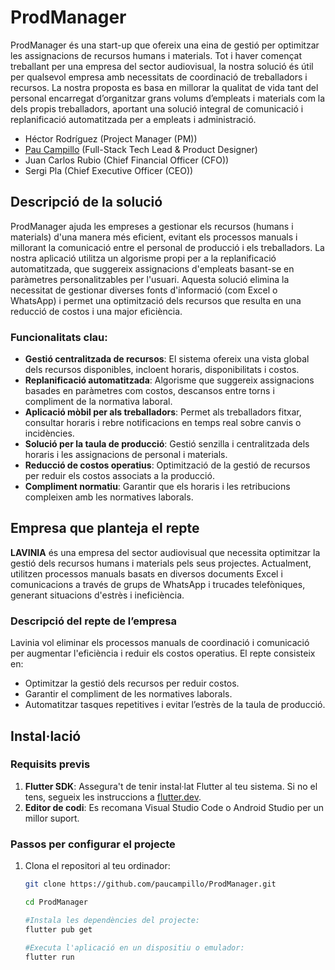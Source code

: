 # ProdManager

ProdManager és una start-up que ofereix una eina de gestió per optimitzar les assignacions de recursos humans i materials. Tot i haver començat treballant per una empresa del sector audiovisual, la nostra solució és útil per qualsevol empresa amb necessitats de coordinació de treballadors i recursos. La nostra proposta es basa en millorar la qualitat de vida tant del personal encarregat d’organitzar grans volums d’empleats i materials com la dels propis treballadors, aportant una solució integral de comunicació i replanificació automatitzada per a empleats i administració.

- Héctor Rodríguez (Project Manager (PM))
- [Pau Campillo](https://github.com/paucampillo) (Full-Stack Tech Lead & Product Designer)
- Juan Carlos Rubio (Chief Financial Officer (CFO))
- Sergi Pla (Chief Executive Officer (CEO))

## Descripció de la solució

ProdManager ajuda les empreses a gestionar els recursos (humans i materials) d'una manera més eficient, evitant els processos manuals i millorant la comunicació entre el personal de producció i els treballadors. La nostra aplicació utilitza un algorisme propi per a la replanificació automatitzada, que suggereix assignacions d'empleats basant-se en paràmetres personalitzables per l'usuari. Aquesta solució elimina la necessitat de gestionar diverses fonts d'informació (com Excel o WhatsApp) i permet una optimització dels recursos que resulta en una reducció de costos i una major eficiència.

### Funcionalitats clau:
- **Gestió centralitzada de recursos**: El sistema ofereix una vista global dels recursos disponibles, incloent horaris, disponibilitats i costos.
- **Replanificació automatitzada**: Algorisme que suggereix assignacions basades en paràmetres com costos, descansos entre torns i compliment de la normativa laboral.
- **Aplicació mòbil per als treballadors**: Permet als treballadors fitxar, consultar horaris i rebre notificacions en temps real sobre canvis o incidències.
- **Solució per la taula de producció**: Gestió senzilla i centralitzada dels horaris i les assignacions de personal i materials.
- **Reducció de costos operatius**: Optimització de la gestió de recursos per reduir els costos associats a la producció.
- **Compliment normatiu**: Garantir que els horaris i les retribucions compleixen amb les normatives laborals.
  
## Empresa que planteja el repte

**LAVINIA** és una empresa del sector audiovisual que necessita optimitzar la gestió dels recursos humans i materials pels seus projectes. Actualment, utilitzen processos manuals basats en diversos documents Excel i comunicacions a través de grups de WhatsApp i trucades telefòniques, generant situacions d'estrès i ineficiència.

### Descripció del repte de l’empresa
Lavinia vol eliminar els processos manuals de coordinació i comunicació per augmentar l'eficiència i reduir els costos operatius. El repte consisteix en:
- Optimitzar la gestió dels recursos per reduir costos.
- Garantir el compliment de les normatives laborals.
- Automatitzar tasques repetitives i evitar l’estrès de la taula de producció.

## Instal·lació

### Requisits previs

1. **Flutter SDK**: Assegura't de tenir instal·lat Flutter al teu sistema. Si no el tens, segueix les instruccions a [flutter.dev](https://flutter.dev/docs/get-started/install).
2. **Editor de codi**: Es recomana Visual Studio Code o Android Studio per un millor suport.

### Passos per configurar el projecte

1. Clona el repositori al teu ordinador:

   ```bash
   git clone https://github.com/paucampillo/ProdManager.git

   cd ProdManager

   #Instala les dependències del projecte:
   flutter pub get

   #Executa l'aplicació en un dispositiu o emulador:
   flutter run
   ```
